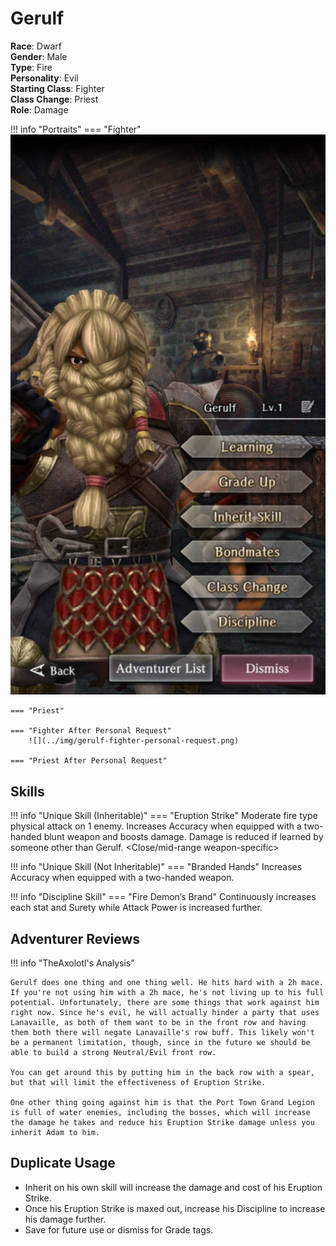 # Gerulf

**Race**: Dwarf  
**Gender**: Male  
**Type**: Fire  
**Personality**: Evil  
**Starting Class**: Fighter  
**Class Change**: Priest  
**Role**: Damage

!!! info "Portraits"
    === "Fighter"
        ![](../img/gerulf-fighter.png)

    === "Priest"

    === "Fighter After Personal Request"
        ![](../img/gerulf-fighter-personal-request.png)

    === "Priest After Personal Request"

## Skills

!!! info "Unique Skill (Inheritable)"
    === "Eruption Strike"
        Moderate fire type physical attack on 1 enemy. Increases Accuracy when equipped with a two-handed blunt weapon and boosts damage. Damage is reduced if learned by someone other than Gerulf. <Close/mid-range weapon-specific\>

!!! info "Unique Skill (Not Inheritable)"
    === "Branded Hands"
        Increases Accuracy when equipped with a two-handed weapon.

!!! info "Discipline Skill"
    === "Fire Demon’s Brand"
        Continuously increases each stat and Surety while Attack Power is increased further.

## Adventurer Reviews

!!! info "TheAxolotl's Analysis"

    Gerulf does one thing and one thing well. He hits hard with a 2h mace. If you're not using him with a 2h mace, he's not living up to his full potential. Unfortunately, there are some things that work against him right now. Since he's evil, he will actually hinder a party that uses Lanavaille, as both of them want to be in the front row and having them both there will negate Lanavaille's row buff. This likely won't be a permanent limitation, though, since in the future we should be able to build a strong Neutral/Evil front row.

    You can get around this by putting him in the back row with a spear, but that will limit the effectiveness of Eruption Strike.

    One other thing going against him is that the Port Town Grand Legion is full of water enemies, including the bosses, which will increase the damage he takes and reduce his Eruption Strike damage unless you inherit Adam to him.

## Duplicate Usage

* Inherit on his own skill will increase the damage and cost of his Eruption Strike.
* Once his Eruption Strike is maxed out, increase his Discipline to increase his damage further.
* Save for future use or dismiss for Grade tags.